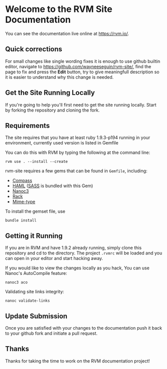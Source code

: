 # Welcome to the RVM Site Documentation

You can see the documentation live online at <https://rvm.io/>.

## Quick corrections

For small changes like single wording fixes it is enough to use github builtin editor, 
navigate to https://github.com/wayneeseguin/rvm-site/, find the page to fix and press the **Edit** button,
try to give meaningfull description so it is easier to understand why this change is needed.

## Get the Site Running Locally

If you're going to help you'll first need to get the site running locally. Start by forking the repository and cloning the fork.

## Requirements

The site requires that you have at least ruby 1.9.3-p194 running in your environment, currently used version is listed in Gemfile

You can do this with RVM by typing the following at the command line:

    rvm use . --install --create

rvm-site requires a few gems that can be found in `Gemfile`, including:

- [Compass](http://compass-style.org/)
- [HAML](http://haml-lang.com/) ([SASS](http://sass-lang.com/) is bundled with this Gem)
- [Nanoc3](http://nanoc.stoneship.org/)
- [Rack](http://guides.rubyonrails.org/rails_on_rack.html)
- [Mime-type](http://rubyforge.org/projects/mime-types/)

To install the gemset file, use

    bundle install


## Getting it Running

If you are in RVM and have 1.9.2 already running,
simply clone this repository and cd to the directory.
The project `.rvmrc` will be loaded and you can open in your editor and start
hacking away.

If you would like to view the changes locally as you hack,
You can use Nanoc's AutoCompile feature:

    nanoc3 aco

Validating site links integrity:

    nanoc validate-links


## Update Submission

Once you are satisfied with your changes to the documentation push it back to your github fork and initiate a pull request.

## Thanks

Thanks for taking the time to work on the RVM documentation project!
